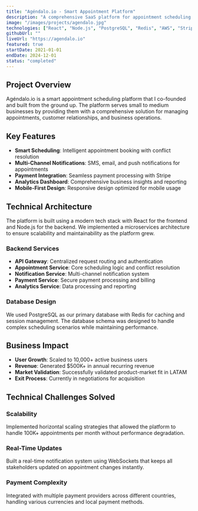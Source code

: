 ```yaml
---
title: "Agéndalo.io - Smart Appointment Platform"
description: "A comprehensive SaaS platform for appointment scheduling and business management, currently in exit process after successful growth and market validation."
image: "/images/projects/agendalo.jpg"
technologies: ["React", "Node.js", "PostgreSQL", "Redis", "AWS", "Stripe", "Twilio", "TypeScript"]
githubUrl: ""
liveUrl: "https://agendalo.io"
featured: true
startDate: 2021-01-01
endDate: 2024-12-01
status: "completed"
---
```


## Project Overview

Agéndalo.io is a smart appointment scheduling platform that I co-founded and built from the ground up. The platform serves small to medium businesses by providing them with a comprehensive solution for managing appointments, customer relationships, and business operations.

## Key Features

- **Smart Scheduling**: Intelligent appointment booking with conflict resolution
- **Multi-Channel Notifications**: SMS, email, and push notifications for appointments
- **Payment Integration**: Seamless payment processing with Stripe
- **Analytics Dashboard**: Comprehensive business insights and reporting
- **Mobile-First Design**: Responsive design optimized for mobile usage

## Technical Architecture

The platform is built using a modern tech stack with React for the frontend and Node.js for the backend. We implemented a microservices architecture to ensure scalability and maintainability as the platform grew.

### Backend Services
- **API Gateway**: Centralized request routing and authentication
- **Appointment Service**: Core scheduling logic and conflict resolution
- **Notification Service**: Multi-channel notification system
- **Payment Service**: Secure payment processing and billing
- **Analytics Service**: Data processing and reporting

### Database Design
We used PostgreSQL as our primary database with Redis for caching and session management. The database schema was designed to handle complex scheduling scenarios while maintaining performance.

## Business Impact

- **User Growth**: Scaled to 10,000+ active business users
- **Revenue**: Generated $500K+ in annual recurring revenue
- **Market Validation**: Successfully validated product-market fit in LATAM
- **Exit Process**: Currently in negotiations for acquisition

## Technical Challenges Solved

### Scalability
Implemented horizontal scaling strategies that allowed the platform to handle 100K+ appointments per month without performance degradation.

### Real-Time Updates
Built a real-time notification system using WebSockets that keeps all stakeholders updated on appointment changes instantly.

### Payment Complexity
Integrated with multiple payment providers across different countries, handling various currencies and local payment methods.